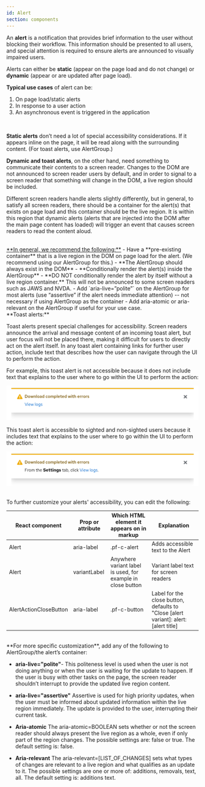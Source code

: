 ```yaml
---
id: Alert
section: components
---
```


An **alert** is a notification that provides brief information to the user without blocking their workflow. This information should be presented to all users, and special attention is required to ensure alerts are announced to visually impaired users.

Alerts can either be **static** (appear on the page load and do not change) or **dynamic** (appear or are updated after page load). 

**Typical use cases** of alert can be:
1. On page load/static alerts
2. In response to a user action
3. An asynchronous event is triggered in the application 

<br/>

**Static alerts** don’t need a lot of special accessibility considerations. If it appears inline on the page, it will be read along with the surrounding content. (For toast alerts, use AlertGroup.)

**Dynamic and toast alerts**, on the other hand, need something to communicate their contents to a screen reader. Changes to the DOM are not announced to screen reader users by default, and in order to signal to a screen reader that something will change in the DOM, a live region should be included. 

Different screen readers handle alerts slightly differently, but in general, to satisfy all screen readers, there should be a container for the alert(s) that exists on page load and this container should be the live region. It is within this region that dynamic alerts (alerts that are injected into the DOM after the main page content has loaded) will trigger an event that causes screen readers to read the content aloud.

<br/>
<ins>**In general, we recommend the following:**</ins>
- Have a **pre-existing container** that is a live region in the DOM on page load for the alert. (We recommend using our AlertGroup for this.)
   - **The AlertGroup should always exist in the DOM**
   - **Conditionally render the alert(s) inside the AlertGroup**
   - **DO NOT conditionally render the alert by itself without a live region container.** This will not be announced to some screen readers such as JAWS and NVDA.
- Add `aria-live=”polite”` on the AlertGroup for most alerts (use “assertive” if the alert needs immediate attention) -- not necessary if using AlertGroup as the container
- Add aria-atomic or aria-relevant on the AlertGroup if useful for your use case.


<br/>
**Toast alerts:**

Toast alerts present special challenges for accessibility. Screen readers announce the arrival and message content of an incoming toast alert, but user focus will not be placed there, making it difficult for users to directly act on the alert itself. In any toast alert containing links for further user action, include text that describes how the user can navigate through the UI to perform the action.
 
For example, this toast alert is not accessible because it does not include text that explains to the user where to go within the UI to perform the action:

<img src="./img/alert-no-description.png" alt="alert without descriptive text" width="600px"/>

This toast alert is accessible to sighted and non-sighted users because it includes text that explains to the user where to go within the UI to perform the action:

<img src="./img/alert-description.png" alt="alert with descriptive text" width="600px"/>

<br/>
<br/>

To further customize your alerts' accessibility, you can edit the following:

| React component| Prop or attribute | Which HTML element it appears on in markup | Explanation | 
|---|---|---|---|
| Alert | aria-label | .pf-c-alert | Adds accessible text to the Alert |
| Alert | variantLabel | Anywhere variant label is used, for example in close button | Variant label text for screen readers |
| AlertActionCloseButton | aria-label | .pf-c-button | Label for the close button, defaults to "Close [alert variant]: alert: [alert title] |


<br/>
**For more specific customization**, add any of the following to AlertGroup/the alert’s container:

- **aria-live="polite"**- This politeness level is used when the user is not doing anything or when the user is waiting for the update to happen. If the user is busy with other tasks on the page, the screen reader shouldn’t interrupt to provide the updated live region content.

- **aria-live="assertive"**
Assertive is used for high priority updates, when the user must be informed about updated information within the live region immediately. The update is provided to the user, interrupting their current task. 

- **Aria-atomic**
The aria-atomic=BOOLEAN sets whether or not the screen reader should always present the live region as a whole, even if only part of the region changes. The possible settings are: false or true. The default setting is: false.

- **Aria-relevant**
The aria-relevant=[LIST_OF_CHANGES] sets what types of changes are relevant to a live region and what qualifies as an update to it. The possible settings are one or more of: additions, removals, text, all. The default setting is: additions text.
